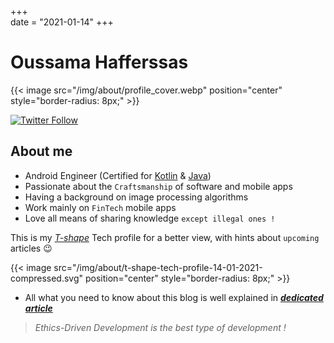 +++  
date = "2021-01-14"
+++

# Oussama Hafferssas

{{< image src="/img/about/profile_cover.webp" position="center"  
style="border-radius: 8px;" >}}

[![Twitter Follow](https://img.shields.io/twitter/follow/OussamaHaff?label=%40OussamaHaff&logoColor=black&style=social)](https://twitter.com/OussamaHaff)

## About me

- Android Engineer (Certified for
  [Kotlin](https://www.credential.net/d889722c-1b2a-45cf-87b7-03361799973f)
  &
  [Java](https://www.credential.net/28ce7f3c-6252-4fc9-b1eb-16bc80ce38f9))
- Passionate about the `Craftsmanship` of software and mobile apps 
- Having a background on image processing algorithms
- Work mainly on `FinTech` mobile apps
- Love all means of sharing knowledge `except illegal ones !`

This is my [*T-shape*](https://en.wikipedia.org/wiki/T-shaped_skills) Tech profile for a better view, with hints about
`upcoming` articles 😉

{{< image src="/img/about/t-shape-tech-profile-14-01-2021-compressed.svg" position="center"
style="border-radius: 8px;" >}}

- All what you need to know about this blog is well explained in
  [***dedicated article***](https://oussamahaff.dev/posts/00_about_this_blog/)


> *Ethics-Driven Development is the best type of development !*

